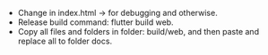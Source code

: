 - Change <base href=".$FLUTTER_BASE_HREF"> in index.html -> <base href="/"> for debugging and otherwise.
- Release build command: flutter build web.
- Copy all files and folders in folder: build/web, and then paste and replace all to folder docs.
